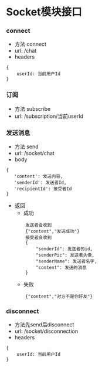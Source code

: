# Socket模块接口

### connect
* 方法 connect
* url: /chat
* headers
```
{
    userId: 当前用户Id
}
```

### 订阅
* 方法 subscribe
* url: /subscription/当前userId

### 发送消息
* 方法 send
* url: /socket/chat
* body
```
{
   'content': 发送内容,
   'senderId': 发送者Id,
   'recipientId': 接受者Id
}
```
* 返回
    * 成功   
    ```
        发送者会收到
        {"content","发送成功"}
        接受者会收到
        {
            "senderId": 发送者的id,
            "senderPic": 发送者头像,
            "senderName": 发送者名字,
            "content": 发送的消息
        }
    ```
    * 失败   
    ```
        {"content","对方不是你好友"}
    ```

### disconnect
* 方法先send后disconnect
* url: /socket/disconnection
* headers
```
{
    userId: 当前用户Id
}
```